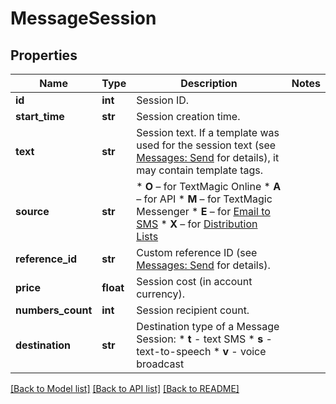 # MessageSession

## Properties
Name | Type | Description | Notes
------------ | ------------- | ------------- | -------------
**id** | **int** | Session ID. | 
**start_time** | **str** | Session creation time. | 
**text** | **str** | Session text. If a template was used for the session text (see [Messages: Send](http://docs.textmagictesting.com/#tag/Outbound-Messages) for details), it may contain template tags.  | 
**source** | **str** | *   **O** – for TextMagic Online *   **A** – for API *   **M** – for TextMagic Messenger *   **E** – for [Email to SMS](http://docs.textmagictesting.com/#tag/Send-Email-to-SMS) *   **X** – for [Distribution Lists](http://docs.textmagictesting.com/#tag/Distribution-Lists)  | 
**reference_id** | **str** | Custom reference ID (see [Messages: Send](http://docs.textmagictesting.com/#tag/Send-Email-to-SMS) for details).  | 
**price** | **float** | Session cost (in account currency). | 
**numbers_count** | **int** | Session recipient count. | 
**destination** | **str** | Destination type of a Message Session: * **t** - text SMS * **s** - text-to-speech * **v** - voice broadcast  | 

[[Back to Model list]](../README.md#documentation-for-models) [[Back to API list]](../README.md#documentation-for-api-endpoints) [[Back to README]](../README.md)


